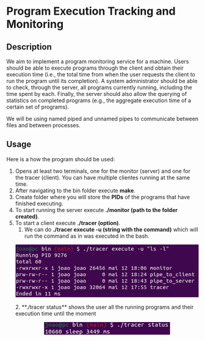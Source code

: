 # Program Execution Tracking and Monitoring
## Description
We aim to implement a program monitoring service for a machine. Users should be able to execute programs through the client and obtain their execution time (i.e., the total time from when the user requests the client to run the program until its completion). A system administrator should be able to check, through the server, all programs currently running, including the time spent by each. Finally, the server should also allow the querying of statistics on completed programs (e.g., the aggregate execution time of a certain set of programs).

We will be using named piped and unnamed pipes to communicate between files and between processes.

## Usage

Here is a how the program should be used:

1. Opens at least two terminals, one for the monitor (server) and one for the tracer (client). You can have multiple clientes running at the same time.
2. After navigating to the bin folder execute **make**.
3. Create folder where you will store the **PIDs** of the programs that have finished executing.
4. To start running the server execute **./monitor (path to the folder created)**.
5. To start a client execute **./tracer (option)**.
	1. We can do **./tracer execute -u (string with the command)** which will run the command as in was executed in the bash.
	<p align="center">
  	  <img src="docs/assets/images/execute-u.png" alt="Execute U">
	</p>
    2. **./tracer status** shows the user all the running programs and their execution time until the moment
    <p align="center">
  	  <img src="docs/assets/images/status.png" alt="Status">
	</p>

